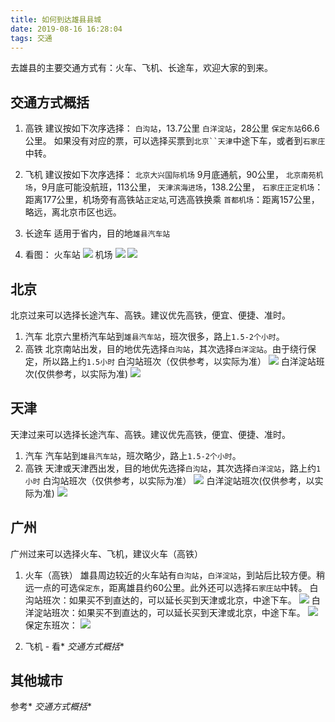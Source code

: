 ```yaml
---
title: 如何到达雄县县城
date: 2019-08-16 16:28:04
tags: 交通
---
```


去雄县的主要交通方式有：火车、飞机、长途车，欢迎大家的到来。

<!-- more -->

## 交通方式概括

1. 高铁
建议按如下次序选择：
`白沟站`，13.7公里
`白洋淀站`，28公里
`保定东站`66.6公里。
如果没有对应的票，可以选择买票到`北京``天津`中途下车，或者到`石家庄`中转。
2. 飞机
建议按如下次序选择：
`北京大兴国际机场` 9月底通航，90公里，
`北京南苑机场`，9月底可能没航班，113公里，
`天津滨海进场`，138.2公里，
`石家庄正定机场`：距离177公里，机场旁有高铁站`正定站`,可选高铁换乘
`首都机场`：距离157公里，略远，离北京市区也远。
3. 长途车
适用于省内，目的地`雄县汽车站`

4. 看图：
火车站
![](https://res.cloudinary.com/saintasmita/image/upload/v1565947610/codexiongan/%E9%9B%84%E5%8E%BF%E7%81%AB%E8%BD%A6%E7%AB%99_qxbzzz.png)
机场
![](https://res.cloudinary.com/saintasmita/image/upload/v1565947629/codexiongan/%E9%9B%84%E5%8E%BF%E5%91%A8%E8%BE%B9%E6%9C%BA%E5%9C%BA_x9wl76.png)
![](https://res.cloudinary.com/saintasmita/image/upload/v1565947662/codexiongan/%E9%9B%84%E5%8E%BF%E5%91%A8%E8%BE%B9%E6%9C%BA%E5%9C%BA002_bg3axp.png)

## 北京

北京过来可以选择长途汽车、高铁。建议优先高铁，便宜、便捷、准时。
1. 汽车
北京六里桥汽车站到`雄县汽车站`，班次很多，路上`1.5-2个小时`。
2. 高铁
北京南站出发，目的地优先选择`白沟站`，其次选择`白洋淀站`。由于绕行保定，所以路上约`1.5小时`
白沟站班次（仅供参考，以实际为准）
![](https://res.cloudinary.com/saintasmita/image/upload/v1565944736/codexiongan/%E5%8C%97%E4%BA%AC%E5%88%B0%E7%99%BD%E6%B2%9F%E7%81%AB%E8%BD%A6_izajvi.png)
白洋淀站班次(仅供参考，以实际为准)
![](https://res.cloudinary.com/saintasmita/image/upload/v1565944829/codexiongan/%E5%8C%97%E4%BA%AC%E5%88%B0%E7%99%BD%E6%B4%8B%E6%B7%80_marhug.png)

## 天津

天津过来可以选择长途汽车、高铁。建议优先高铁，便宜、便捷、准时。
1. 汽车
汽车站到`雄县汽车站`，班次略少，路上`1.5-2个小时`。
2. 高铁
天津或天津西出发，目的地优先选择`白沟站`，其次选择`白洋淀站`，路上约`1小时`
白沟站班次（仅供参考，以实际为准）
![](https://res.cloudinary.com/saintasmita/image/upload/v1565945114/codexiongan/%E5%A4%A9%E6%B4%A5%E5%88%B0%E7%99%BD%E6%B2%9F_aejviy.png)
白洋淀站班次(仅供参考，以实际为准)
![](https://res.cloudinary.com/saintasmita/image/upload/v1565945134/codexiongan/%E5%A4%A9%E6%B4%A5%E5%88%B0%E7%99%BD%E6%B4%8B%E6%B7%80_mt2enk.png)

## 广州

广州过来可以选择火车、飞机，建议火车（高铁）
1. 火车（高铁）
雄县周边较近的火车站有`白沟站`，`白洋淀站`，到站后比较方便。稍远一点的可选`保定东`，距离雄县约60公里。此外还可以选择`石家庄站`中转。
白沟站班次：如果买不到直达的，可以延长买到天津或北京，中途下车。
![](https://res.cloudinary.com/saintasmita/image/upload/v1565945659/codexiongan/%E5%B9%BF%E5%B7%9E%E5%88%B0%E7%99%BD%E6%B2%9F_clhks0.png)
白洋淀站班次：如果买不到直达的，可以延长买到天津或北京，中途下车。
![](https://res.cloudinary.com/saintasmita/image/upload/v1565945679/codexiongan/%E5%B9%BF%E5%B7%9E%E7%99%BD%E6%B4%8B%E6%B7%80_zljhxo.png)
保定东班次：
![](https://res.cloudinary.com/saintasmita/image/upload/v1565945712/codexiongan/%E5%B9%BF%E5%B7%9E%E5%88%B0%E4%BF%9D%E5%AE%9A%E4%B8%9C_ggfeq8.png)

2. 飞机 - 看* *交通方式概括**

## 其他城市

参考* *交通方式概括**

